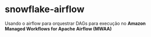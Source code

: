 # snowflake-airflow

Usando o airflow para orquestrar DAGs para execução no **Amazon Managed Workflows for Apache Airflow (MWAA)**